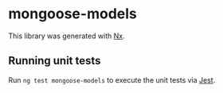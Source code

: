 # mongoose-models

This library was generated with [Nx](https://nx.dev).

## Running unit tests

Run `ng test mongoose-models` to execute the unit tests via [Jest](https://jestjs.io).
